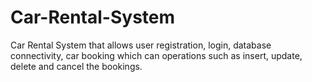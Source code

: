 # Car-Rental-System
Car Rental System that allows user registration, login, database connectivity, car booking which can operations such as insert, update, delete and cancel the bookings.
